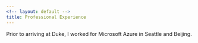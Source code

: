 ```yaml
---
<!-- layout: default -->
title: Professional Experience
---
```


<!-- ## Professional Experience -->
Prior to arriving at Duke, I worked for Microsoft Azure in Seattle and Beijing.
